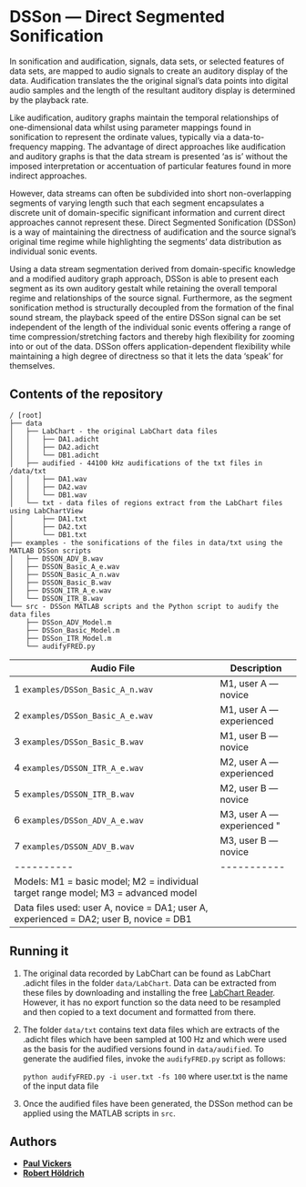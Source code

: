 # DSSon &mdash; Direct Segmented Sonification

In sonification and audification, signals, data sets, or selected features of data sets, are mapped to audio signals to create an auditory display of the data. Audification translates the the original signal’s data points into digital audio samples and the length of the resultant auditory display is determined by the playback rate. 

Like audification, auditory graphs maintain the temporal relationships of one-dimensional data whilst using parameter mappings found in sonification to represent the ordinate values, typically via a data-to-frequency mapping. The advantage of direct approaches like audification and auditory graphs is that the data stream is presented ‘as is’ without the imposed interpretation or accentuation of particular features found in more indirect approaches. 

However, data streams can often be subdivided into short non-overlapping segments of varying length such that each segment encapsulates a discrete unit of domain-specific significant information and current direct approaches cannot represent these. Direct Segmented Sonification (DSSon) is a way of maintaining the directness of audification and the source signal’s original time regime while highlighting the segments’ data distribution as individual sonic events. 

Using a data stream segmentation derived from domain-specific knowledge and a modified auditory graph approach, DSSon is able to present each segment as its own auditory gestalt while retaining the overall temporal regime and relationships of the source signal. Furthermore, as the segment sonification method is structurally decoupled from the formation of the final sound stream, the playback speed of the entire DSSon signal can be set independent of the length of the individual sonic events offering a range of time compression/stretching factors and thereby high flexibility for zooming into or out of the data. DSSon offers application-dependent flexibility while maintaining a high degree of directness so that it lets the data ‘speak’ for themselves.

## Contents of the repository
```
/ [root]    
├── data
│   ├── LabChart - the original LabChart data files
│   │   ├── DA1.adicht
│   │   ├── DA2.adicht
│   │   └── DB1.adicht
│   ├── audified - 44100 kHz audifications of the txt files in /data/txt
│   │   ├── DA1.wav
│   │   ├── DA2.wav
│   │   └── DB1.wav
│   └── txt - data files of regions extract from the LabChart files using LabChartView
│       ├── DA1.txt
│       ├── DA2.txt
│       └── DB1.txt
├── examples - the sonifications of the files in data/txt using the MATLAB DSSon scripts
│   ├── DSSON_ADV_B.wav
│   ├── DSSON_Basic_A_e.wav
│   ├── DSSON_Basic_A_n.wav
│   ├── DSSON_Basic_B.wav
│   ├── DSSON_ITR_A_e.wav
│   └── DSSON_ITR_B.wav
└── src - DSSon MATLAB scripts and the Python script to audify the data files
    ├── DSSon_ADV_Model.m
    ├── DSSon_Basic_Model.m
    ├── DSSon_ITR_Model.m
    └── audifyFRED.py    
```

| Audio File | Description |
| ---------- | ----------- |
| 1 `examples/DSSon_Basic_A_n.wav` | M1, user A &mdash; novice|
| 2 `examples/DSSon_Basic_A_e.wav` | M1, user A &mdash; experienced |
| 3 `examples/DSSon_Basic_B.wav` | M1, user B &mdash; novice |
| 4 `examples/DSSON_ITR_A_e.wav` | M2, user A &mdash; experienced |
| 5 `examples/DSSON_ITR_B.wav` | M2, user B &mdash; novice |
| 6 `examples/DSSon_ADV_A_e.wav` | M3, user A &mdash; experienced "
| 7 `examples/DSSON_ADV_B.wav` | M3, user B &mdash; novice | 
| ---------- | ----------- |
|Models: M1 = basic model; M2 = individual target range model; M3 = advanced model|
|Data files used: user A, novice = DA1; user A, experienced = DA2; user B, novice = DB1 |


## Running it 
1. The original data recorded by LabChart can be found as LabChart .adicht files in 
the folder `data/LabChart`. Data can be extracted from these files by downloading and
installing the free [LabChart Reader](https://www.adinstruments.com/products/labchart-reader).
However, it has no export function so the data need to be resampled and then copied to
a text document and formatted from there.
2. The folder `data/txt` contains text data files which are extracts of the .adicht files
which have been sampled at 100 Hz and which were used as the basis for the audified versions
found in `data/audified`. To generate the audified files, invoke the `audifyFRED.py`
script as follows:

    `python audifyFRED.py -i user.txt -fs 100` where user.txt is the name of the input data file

3. Once the audified files have been generated, the DSSon method can be applied using
the MATLAB scripts in `src`.  



## Authors  
* [**Paul Vickers**](https://paulvickers.github.io)
* [**Robert Höldrich**](http://iem.kug.ac.at/en/people.html?tx_kugpeople_pi1%5Bperson_nr%5D=50114&cHash=eb4d7486e953326e239071165ea47ccf)